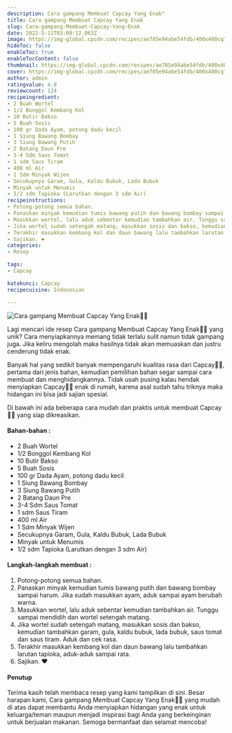 ```yaml
---
description: Cara gampang Membuat Capcay Yang Enak"
title: Cara gampang Membuat Capcay Yang Enak
slug: Cara-gampang-Membuat-Capcay-Yang-Enak
date: 2022-5-11T03:09:12.063Z
image: https://img-global.cpcdn.com/recipes/ae705e94abe54fdb/400x400cq70/photo.jpg
hideToc: false
enableToc: true
enableTocContent: false
thumbnail: https://img-global.cpcdn.com/recipes/ae705e94abe54fdb/400x400cq70/photo.jpg
cover: https://img-global.cpcdn.com/recipes/ae705e94abe54fdb/400x400cq70/photo.jpg
author: admin
ratingvalue: 4.8
reviewcount: 124
recipeingredient:
- 2 Buah Wortel
- 1/2 Bonggol Kembang Kol
- 10 Butir Bakso
- 5 Buah Sosis
- 100 gr Dada Ayam, potong dadu kecil
- 1 Siung Bawang Bombay
- 3 Siung Bawang Putih
- 2 Batang Daun Pre
- 3-4 Sdm Saus Tomat
- 1 sdm Saus Tiram
- 400 ml Air
- 1 Sdm Minyak Wijen
- Secukupnya Garam, Gula, Kaldu Bubuk, Lada Bubuk
- Minyak untuk Menumis
- 1/2 sdm Tapioka (Larutkan dengan 3 sdm Air)
recipeinstructions:
- Potong-potong semua bahan.
- Panaskan minyak kemudian tumis bawang putih dan bawang bombay sampai harum. Jika sudah masukkan ayam, aduk sampai ayam berubah warna.
- Masukkan wortel, lalu aduk sebentar kemudian tambahkan air. Tunggu sampai mendidih dan wortel setengah matang.
- Jika wortel sudah setengah matang, masukkan sosis dan bakso, kemudian tambahkan garam, gula, kaldu bubuk, lada bubuk, saus tomat dan saus tiram. Aduk dan cek rasa.
- Terakhir masukkan kembang kol dan daun bawang lalu tambahkan larutan tapioka, aduk-aduk sampai rata.
- Sajikan. ❤️
categories:
- Resep

tags:
- Capcay

katakunci: Capcay
recipecuisine: Indonesian

---
```


![Cara gampang Membuat Capcay Yang Enak👩‍🍳](https://img-global.cpcdn.com/recipes/ae705e94abe54fdb/400x400cq70/photo.jpg)

Lagi mencari ide resep Cara gampang Membuat Capcay Yang Enak👩‍🍳 yang unik? Cara menyiapkannya memang tidak terlalu sulit namun tidak gampang juga. Jika keliru mengolah maka hasilnya tidak akan memuaskan dan justru cenderung tidak enak.

Banyak hal yang sedikit banyak mempengaruhi kualitas rasa dari Capcay👩‍🍳, pertama dari jenis bahan, kemudian pemilihan bahan segar sampai cara membuat dan menghidangkannya. Tidak usah pusing kalau hendak menyiapkan Capcay👩‍🍳 enak di rumah, karena asal sudah tahu triknya maka hidangan ini bisa jadi sajian spesial.

Di bawah ini ada beberapa cara mudah dan praktis untuk membuat Capcay👩‍🍳 yang siap dikreasikan.

<!--inarticleads1-->

#### Bahan-bahan :

- 2 Buah Wortel
- 1/2 Bonggol Kembang Kol
- 10 Butir Bakso
- 5 Buah Sosis
- 100 gr Dada Ayam, potong dadu kecil
- 1 Siung Bawang Bombay
- 3 Siung Bawang Putih
- 2 Batang Daun Pre
- 3-4 Sdm Saus Tomat
- 1 sdm Saus Tiram
- 400 ml Air
- 1 Sdm Minyak Wijen
- Secukupnya Garam, Gula, Kaldu Bubuk, Lada Bubuk
- Minyak untuk Menumis
- 1/2 sdm Tapioka (Larutkan dengan 3 sdm Air)

<!--inarticleads2-->

#### Langkah-langkah membuat :

1. Potong-potong semua bahan.
1. Panaskan minyak kemudian tumis bawang putih dan bawang bombay sampai harum. Jika sudah masukkan ayam, aduk sampai ayam berubah warna.
1. Masukkan wortel, lalu aduk sebentar kemudian tambahkan air. Tunggu sampai mendidih dan wortel setengah matang.
1. Jika wortel sudah setengah matang, masukkan sosis dan bakso, kemudian tambahkan garam, gula, kaldu bubuk, lada bubuk, saus tomat dan saus tiram. Aduk dan cek rasa.
1. Terakhir masukkan kembang kol dan daun bawang lalu tambahkan larutan tapioka, aduk-aduk sampai rata.
1. Sajikan. ❤️

#### Penutup

Terima kasih telah membaca resep yang kami tampilkan di sini. Besar harapan kami, Cara gampang Membuat Capcay Yang Enak👩‍🍳 yang mudah di atas dapat membantu Anda menyiapkan hidangan yang enak untuk keluarga/teman maupun menjadi inspirasi bagi Anda yang berkeinginan untuk berjualan makanan. Semoga bermanfaat dan selamat mencoba!
